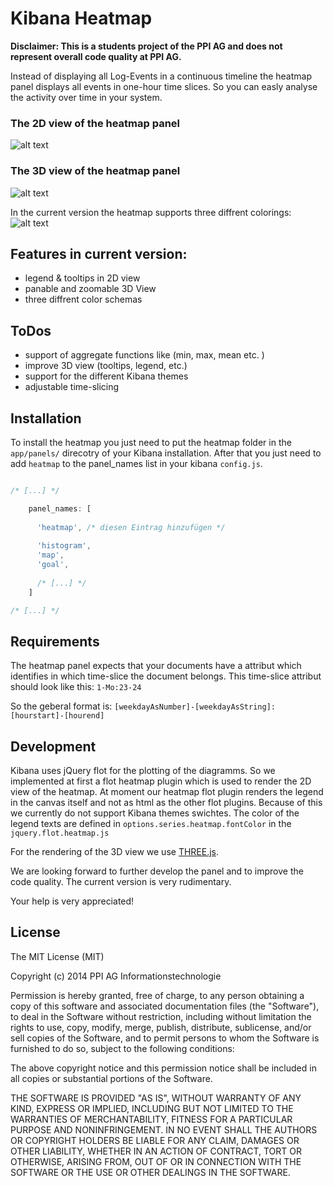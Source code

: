 # Kibana Heatmap

**Disclaimer: This is a students project of the PPI AG and does not represent overall code quality at PPI AG.**

Instead of displaying all Log-Events in a continuous timeline the heatmap panel displays all events in one-hour time slices. 
So you can easly analyse the activity over time in your system.



### The 2D view of the heatmap panel
![alt text](../../raw/master/img/heatmap-overview.png "heatmap in 2D view")




### The 3D view of the heatmap  panel
![alt text](../../raw/master/img/heatmap-3D.png "heatmap in 3D view")


In the current version the heatmap supports three diffrent colorings:
![alt text](../../raw/master/img/heatmap-coloring.png "three diffrent heatmap colorings")


## Features in current version:
 - legend & tooltips in 2D view
 - panable and zoomable 3D View     
 - three diffrent color schemas 

## ToDos 
- support of aggregate functions like (min, max, mean etc. ) 
- improve 3D view (tooltips, legend, etc.)
- support for the different Kibana themes
- adjustable time-slicing


## Installation 

To install the heatmap you just need to put the heatmap folder in the ```app/panels/``` direcotry of your Kibana installation.
After that you just need to add ```heatmap``` to the panel_names list in your kibana ```config.js```.

```js

/* [...] */

    panel_names: [
      
      'heatmap', /* diesen Eintrag hinzufügen */
      
      'histogram',
      'map',
      'goal',
      
      /* [...] */
    ]

/* [...] */

```


## Requirements

The heatmap panel expects that your documents have a attribut which identifies in which time-slice the document belongs.
This time-slice attribut should look like this: ```1-Mo:23-24``` 

So the geberal format is: ```[weekdayAsNumber]-[weekdayAsString]:[hourstart]-[hourend]```


## Development

Kibana uses jQuery flot for the plotting of the diagramms. So we implemented at first a flot heatmap plugin which is used to render the 2D view of the heatmap. 
At moment our heatmap flot plugin renders the legend in the canvas itself and not as html as the other flot plugins. 
Because of this we currently do not support Kibana themes swichtes. The color of the legend texts are defined in ```options.series.heatmap.fontColor``` in the ```jquery.flot.heatmap.js```

For the rendering of the 3D view we use [THREE.js](http://threejs.org/).

We are looking forward to further develop the panel and to improve the code quality. The current version is very rudimentary. 

Your help is very appreciated!


## License

The MIT License (MIT)

Copyright (c) 2014 PPI AG Informationstechnologie

Permission is hereby granted, free of charge, to any person obtaining a copy
of this software and associated documentation files (the "Software"), to deal
in the Software without restriction, including without limitation the rights
to use, copy, modify, merge, publish, distribute, sublicense, and/or sell
copies of the Software, and to permit persons to whom the Software is
furnished to do so, subject to the following conditions:

The above copyright notice and this permission notice shall be included in
all copies or substantial portions of the Software.

THE SOFTWARE IS PROVIDED "AS IS", WITHOUT WARRANTY OF ANY KIND, EXPRESS OR
IMPLIED, INCLUDING BUT NOT LIMITED TO THE WARRANTIES OF MERCHANTABILITY,
FITNESS FOR A PARTICULAR PURPOSE AND NONINFRINGEMENT. IN NO EVENT SHALL THE
AUTHORS OR COPYRIGHT HOLDERS BE LIABLE FOR ANY CLAIM, DAMAGES OR OTHER
LIABILITY, WHETHER IN AN ACTION OF CONTRACT, TORT OR OTHERWISE, ARISING FROM,
OUT OF OR IN CONNECTION WITH THE SOFTWARE OR THE USE OR OTHER DEALINGS IN
THE SOFTWARE.